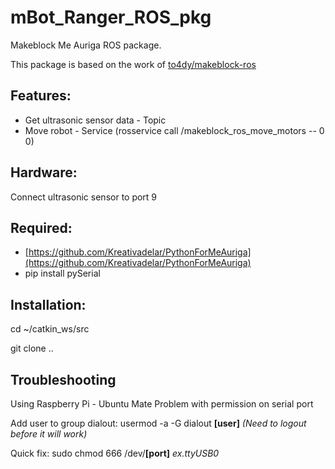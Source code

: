 # mBot_Ranger_ROS_pkg
Makeblock Me Auriga ROS package.

This package is based on the work of [to4dy/makeblock-ros](https://github.com/to4dy/makeblock-ros) 

Features:
--
- Get ultrasonic sensor data - Topic 
- Move robot - Service (rosservice call /makeblock_ros_move_motors -- 0 0)

Hardware:
--
Connect ultrasonic sensor to port 9

Required:
--
- [https://github.com/Kreativadelar/PythonForMeAuriga](https://github.com/Kreativadelar/PythonForMeAuriga)
- pip install pySerial

Installation:
--
cd ~/catkin_ws/src

git clone ..

Troubleshooting
--
Using Raspberry Pi - Ubuntu Mate
Problem with permission on serial port

Add user to group dialout:
usermod -a -G dialout **[user]**
*(Need to logout before it will work)*

Quick fix:
sudo chmod 666 /dev/**[port]** *ex.ttyUSB0*

